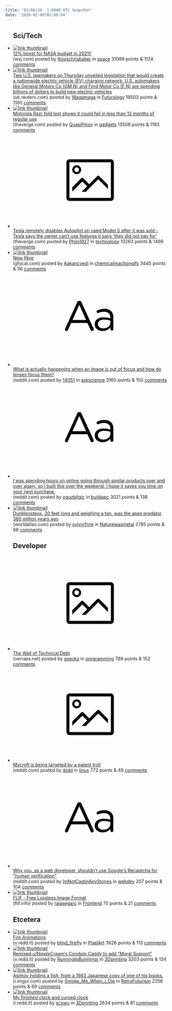 ```yaml
---
title: '02/08/20  1:00AM UTC Snapshot'
date: '2020-02-08T01:00:04'
---
```

<ul>
<h2>Sci/Tech</h2>

<li><a href='https://www.wsj.com/articles/trumps-nasa-budget-will-earmark-12-boost-for-agency-in-2021-11581071402?emailToken=3f4a4309b7816cb90fb53eb91f47d6d43hshryonPWM/RnnVPWWHuMOVOvxWKQ87BhLswKs5iOPOhjO1FGrxI9ptn5k2nAMphP+jeQrbhQiAafooOu4oIslNLMWHCd1m7vRySaL2Pi61nSlAqLK1xnvzzmtt2/Lx&amp;reflink=article_copyURL_share'><img src='https://a.thumbs.redditmedia.com/v2OAoETea4v6wfjVj-LqulG9rBPvwNXJNRxREiZhr-0.jpg' alt='link thumbnail'></a><div><div class='linkTitle'><a href='https://www.wsj.com/articles/trumps-nasa-budget-will-earmark-12-boost-for-agency-in-2021-11581071402?emailToken=3f4a4309b7816cb90fb53eb91f47d6d43hshryonPWM/RnnVPWWHuMOVOvxWKQ87BhLswKs5iOPOhjO1FGrxI9ptn5k2nAMphP+jeQrbhQiAafooOu4oIslNLMWHCd1m7vRySaL2Pi61nSlAqLK1xnvzzmtt2/Lx&amp;reflink=article_copyURL_share'>12% boost for NASA budget in 2021!!</a></div>(wsj.com) posted by <a href='https://www.reddit.com/user/thisischrisbaker'>thisischrisbaker</a> in <a href='https://www.reddit.com/r/space'>space</a> 31089 points & 1124 <a href='https://www.reddit.com/r/space/comments/f09dpu/12_boost_for_nasa_budget_in_2021/'>comments</a></div></li>

<li><a href='https://uk.reuters.com/article/us-autos-electric-congress/u-s-house-democrats-propose-electric-vehicle-charging-network-idUKKBN2001Z1'><img src='https://b.thumbs.redditmedia.com/6Dsjgoen6T_Q5xlM7SNlr7iTh5VlKsGQkXCi5IQjSXA.jpg' alt='link thumbnail'></a><div><div class='linkTitle'><a href='https://uk.reuters.com/article/us-autos-electric-congress/u-s-house-democrats-propose-electric-vehicle-charging-network-idUKKBN2001Z1'>Two U.S. lawmakers on Thursday unveiled legislation that would create a nationwide electric vehicle (EV) charging network. U.S. automakers like General Motors Co (GM.N) and Ford Motor Co (F.N) are spending billions of dollars to build new electric vehicles</a></div>(uk.reuters.com) posted by <a href='https://www.reddit.com/user/Wagamaga'>Wagamaga</a> in <a href='https://www.reddit.com/r/Futurology'>Futurology</a> 19503 points & 1100 <a href='https://www.reddit.com/r/Futurology/comments/f0aqva/two_us_lawmakers_on_thursday_unveiled_legislation/'>comments</a></div></li>

<li><a href='https://www.theverge.com/2020/2/7/21127701/motorola-razr-cnet-foldbot-test-27000-folds-year-of-use-galaxy-fold'><img src='https://b.thumbs.redditmedia.com/EL_tXJ_4cIpPjIL1wZWidBq-AxXFccMuwn2rA9S5sDs.jpg' alt='link thumbnail'></a><div><div class='linkTitle'><a href='https://www.theverge.com/2020/2/7/21127701/motorola-razr-cnet-foldbot-test-27000-folds-year-of-use-galaxy-fold'>Motorola Razr fold test shows it could fail in less than 12 months of regular use</a></div>(theverge.com) posted by <a href='https://www.reddit.com/user/QuasiPinoy'>QuasiPinoy</a> in <a href='https://www.reddit.com/r/gadgets'>gadgets</a> 13508 points & 1193 <a href='https://www.reddit.com/r/gadgets/comments/f08w4h/motorola_razr_fold_test_shows_it_could_fail_in/'>comments</a></div></li>

<li><a href='https://www.theverge.com/2020/2/6/21127243/tesla-model-s-autopilot-disabled-remotely-used-car-update'><svg version='1.1' viewBox='-34 -14 104 64' preserveAspectRatio='xMidYMid meet' xmlns='http://www.w3.org/2000/svg' xmlns:xlink='http://www.w3.org/1999/xlink'>
    <title>link thumbnail</title>
    <path d='M32,4H4A2,2,0,0,0,2,6V30a2,2,0,0,0,2,2H32a2,2,0,0,0,2-2V6A2,2,0,0,0,32,4ZM4,30V6H32V30Z'></path>
    <path d='M8.92,14a3,3,0,1,0-3-3A3,3,0,0,0,8.92,14Zm0-4.6A1.6,1.6,0,1,1,7.33,11,1.6,1.6,0,0,1,8.92,9.41Z'></path>
    <path d='M22.78,15.37l-5.4,5.4-4-4a1,1,0,0,0-1.41,0L5.92,22.9v2.83l6.79-6.79L16,22.18l-3.75,3.75H15l8.45-8.45L30,24V21.18l-5.81-5.81A1,1,0,0,0,22.78,15.37Z'></path>
    </svg></a><div><div class='linkTitle'><a href='https://www.theverge.com/2020/2/6/21127243/tesla-model-s-autopilot-disabled-remotely-used-car-update'>Tesla remotely disables Autopilot on used Model S after it was sold - Tesla says the owner can’t use features it says ‘they did not pay for’</a></div>(theverge.com) posted by <a href='https://www.reddit.com/user/Philo1927'>Philo1927</a> in <a href='https://www.reddit.com/r/technology'>technology</a> 10263 points & 1466 <a href='https://www.reddit.com/r/technology/comments/f0d945/tesla_remotely_disables_autopilot_on_used_model_s/'>comments</a></div></li>

<li><a href='https://gfycat.com/sardonicfailingcheetah'><img src='https://a.thumbs.redditmedia.com/Dhwbwpy6bQuJaw-WUoOa6Jh3zQV-GeL9ohcgmir0sF4.jpg' alt='link thumbnail'></a><div><div class='linkTitle'><a href='https://gfycat.com/sardonicfailingcheetah'>New fibre</a></div>(gfycat.com) posted by <a href='https://www.reddit.com/user/Aakancvedi'>Aakancvedi</a> in <a href='https://www.reddit.com/r/chemicalreactiongifs'>chemicalreactiongifs</a> 3445 points & 56 <a href='https://www.reddit.com/r/chemicalreactiongifs/comments/f08le3/new_fibre/'>comments</a></div></li>

<li><a href='https://www.reddit.com/r/askscience/comments/f08cco/what_is_actually_happening_when_an_image_is_out/'><svg version='1.1' viewBox='-34 -12 104 64' preserveAspectRatio='xMidYMid slice' xmlns='http://www.w3.org/2000/svg' xmlns:xlink='http://www.w3.org/1999/xlink'>
    <title>text link thumbnail</title>
    <path d='M12.19,8.84a1.45,1.45,0,0,0-1.4-1h-.12a1.46,1.46,0,0,0-1.42,1L1.14,26.56a1.29,1.29,0,0,0-.14.59,1,1,0,0,0,1,1,1.12,1.12,0,0,0,1.08-.77l2.08-4.65h11l2.08,4.59a1.24,1.24,0,0,0,1.12.83,1.08,1.08,0,0,0,1.08-1.08,1.64,1.64,0,0,0-.14-.57ZM6.08,20.71l4.59-10.22,4.6,10.22Z'>
    </path>
    <path d='M32.24,14.78A6.35,6.35,0,0,0,27.6,13.2a11.36,11.36,0,0,0-4.7,1,1,1,0,0,0-.58.89,1,1,0,0,0,.94.92,1.23,1.23,0,0,0,.39-.08,8.87,8.87,0,0,1,3.72-.81c2.7,0,4.28,1.33,4.28,3.92v.5a15.29,15.29,0,0,0-4.42-.61c-3.64,0-6.14,1.61-6.14,4.64v.05c0,2.95,2.7,4.48,5.37,4.48a6.29,6.29,0,0,0,5.19-2.48V26.9a1,1,0,0,0,1,1,1,1,0,0,0,1-1.06V19A5.71,5.71,0,0,0,32.24,14.78Zm-.56,7.7c0,2.28-2.17,3.89-4.81,3.89-1.94,0-3.61-1.06-3.61-2.86v-.06c0-1.8,1.5-3,4.2-3a15.2,15.2,0,0,1,4.22.61Z'>
    </path>
    </svg></a><div><div class='linkTitle'><a href='https://www.reddit.com/r/askscience/comments/f08cco/what_is_actually_happening_when_an_image_is_out/'>What is actually happening when an image is out of focus and how do lenses focus them?</a></div>(reddit.com) posted by <a href='https://www.reddit.com/user/14051'>14051</a> in <a href='https://www.reddit.com/r/askscience'>askscience</a> 3160 points & 150 <a href='https://www.reddit.com/r/askscience/comments/f08cco/what_is_actually_happening_when_an_image_is_out/'>comments</a></div></li>

<li><a href='https://www.reddit.com/r/buildapc/comments/f08j42/i_was_spending_hours_on_online_going_through/'><svg version='1.1' viewBox='-34 -12 104 64' preserveAspectRatio='xMidYMid slice' xmlns='http://www.w3.org/2000/svg' xmlns:xlink='http://www.w3.org/1999/xlink'>
    <title>text link thumbnail</title>
    <path d='M12.19,8.84a1.45,1.45,0,0,0-1.4-1h-.12a1.46,1.46,0,0,0-1.42,1L1.14,26.56a1.29,1.29,0,0,0-.14.59,1,1,0,0,0,1,1,1.12,1.12,0,0,0,1.08-.77l2.08-4.65h11l2.08,4.59a1.24,1.24,0,0,0,1.12.83,1.08,1.08,0,0,0,1.08-1.08,1.64,1.64,0,0,0-.14-.57ZM6.08,20.71l4.59-10.22,4.6,10.22Z'>
    </path>
    <path d='M32.24,14.78A6.35,6.35,0,0,0,27.6,13.2a11.36,11.36,0,0,0-4.7,1,1,1,0,0,0-.58.89,1,1,0,0,0,.94.92,1.23,1.23,0,0,0,.39-.08,8.87,8.87,0,0,1,3.72-.81c2.7,0,4.28,1.33,4.28,3.92v.5a15.29,15.29,0,0,0-4.42-.61c-3.64,0-6.14,1.61-6.14,4.64v.05c0,2.95,2.7,4.48,5.37,4.48a6.29,6.29,0,0,0,5.19-2.48V26.9a1,1,0,0,0,1,1,1,1,0,0,0,1-1.06V19A5.71,5.71,0,0,0,32.24,14.78Zm-.56,7.7c0,2.28-2.17,3.89-4.81,3.89-1.94,0-3.61-1.06-3.61-2.86v-.06c0-1.8,1.5-3,4.2-3a15.2,15.2,0,0,1,4.22.61Z'>
    </path>
    </svg></a><div><div class='linkTitle'><a href='https://www.reddit.com/r/buildapc/comments/f08j42/i_was_spending_hours_on_online_going_through/'>I was spending hours on online going through similar products over and over again; so I built this over the weekend. I hope it saves you time on your next purchase.</a></div>(reddit.com) posted by <a href='https://www.reddit.com/user/oguzbilgic'>oguzbilgic</a> in <a href='https://www.reddit.com/r/buildapc'>buildapc</a> 3021 points & 138 <a href='https://www.reddit.com/r/buildapc/comments/f08j42/i_was_spending_hours_on_online_going_through/'>comments</a></div></li>

<li><a href='https://www.worldatlas.com/r/w728-h425-c728x425/upload/f2/b8/94/shutterstock-dunkleosteus.jpg'><img src='https://b.thumbs.redditmedia.com/_hOxzamhkOWPve0L67_XjBDos3EHUwF_5YMC3du7jbA.jpg' alt='link thumbnail'></a><div><div class='linkTitle'><a href='https://www.worldatlas.com/r/w728-h425-c728x425/upload/f2/b8/94/shutterstock-dunkleosteus.jpg'>Dunkleosteus, 20 feet long and weighing a ton, was the apex predator 380 million years ago</a></div>(worldatlas.com) posted by <a href='https://www.reddit.com/user/sylvyrfyre'>sylvyrfyre</a> in <a href='https://www.reddit.com/r/Naturewasmetal'>Naturewasmetal</a> 2785 points & 68 <a href='https://www.reddit.com/r/Naturewasmetal/comments/f07frh/dunkleosteus_20_feet_long_and_weighing_a_ton_was/'>comments</a></div></li>

<h2>Developer</h2>

<li><a href='http://verraes.net/2020/01/wall-of-technical-debt/'><svg version='1.1' viewBox='-34 -14 104 64' preserveAspectRatio='xMidYMid meet' xmlns='http://www.w3.org/2000/svg' xmlns:xlink='http://www.w3.org/1999/xlink'>
    <title>link thumbnail</title>
    <path d='M32,4H4A2,2,0,0,0,2,6V30a2,2,0,0,0,2,2H32a2,2,0,0,0,2-2V6A2,2,0,0,0,32,4ZM4,30V6H32V30Z'></path>
    <path d='M8.92,14a3,3,0,1,0-3-3A3,3,0,0,0,8.92,14Zm0-4.6A1.6,1.6,0,1,1,7.33,11,1.6,1.6,0,0,1,8.92,9.41Z'></path>
    <path d='M22.78,15.37l-5.4,5.4-4-4a1,1,0,0,0-1.41,0L5.92,22.9v2.83l6.79-6.79L16,22.18l-3.75,3.75H15l8.45-8.45L30,24V21.18l-5.81-5.81A1,1,0,0,0,22.78,15.37Z'></path>
    </svg></a><div><div class='linkTitle'><a href='http://verraes.net/2020/01/wall-of-technical-debt/'>The Wall of Technical Debt</a></div>(verraes.net) posted by <a href='https://www.reddit.com/user/speckz'>speckz</a> in <a href='https://www.reddit.com/r/programming'>programming</a> 789 points & 152 <a href='https://www.reddit.com/r/programming/comments/f0a2fb/the_wall_of_technical_debt/'>comments</a></div></li>

<li><a href='https://www.reddit.com/r/Mycroftai/comments/ezrf19/mycroft_is_being_targeted_by_a_patent_troll/'><svg version='1.1' viewBox='-34 -14 104 64' preserveAspectRatio='xMidYMid meet' xmlns='http://www.w3.org/2000/svg' xmlns:xlink='http://www.w3.org/1999/xlink'>
    <title>link thumbnail</title>
    <path d='M32,4H4A2,2,0,0,0,2,6V30a2,2,0,0,0,2,2H32a2,2,0,0,0,2-2V6A2,2,0,0,0,32,4ZM4,30V6H32V30Z'></path>
    <path d='M8.92,14a3,3,0,1,0-3-3A3,3,0,0,0,8.92,14Zm0-4.6A1.6,1.6,0,1,1,7.33,11,1.6,1.6,0,0,1,8.92,9.41Z'></path>
    <path d='M22.78,15.37l-5.4,5.4-4-4a1,1,0,0,0-1.41,0L5.92,22.9v2.83l6.79-6.79L16,22.18l-3.75,3.75H15l8.45-8.45L30,24V21.18l-5.81-5.81A1,1,0,0,0,22.78,15.37Z'></path>
    </svg></a><div><div class='linkTitle'><a href='https://www.reddit.com/r/Mycroftai/comments/ezrf19/mycroft_is_being_targeted_by_a_patent_troll/'>Mycroft is being targeted by a patent troll</a></div>(reddit.com) posted by <a href='https://www.reddit.com/user/ikidd'>ikidd</a> in <a href='https://www.reddit.com/r/linux'>linux</a> 772 points & 49 <a href='https://www.reddit.com/r/linux/comments/f057sf/mycroft_is_being_targeted_by_a_patent_troll/'>comments</a></div></li>

<li><a href='https://www.reddit.com/r/webdev/comments/f0gm4b/why_you_as_a_web_developer_shouldnt_use_googles/'><svg version='1.1' viewBox='-34 -12 104 64' preserveAspectRatio='xMidYMid slice' xmlns='http://www.w3.org/2000/svg' xmlns:xlink='http://www.w3.org/1999/xlink'>
    <title>text link thumbnail</title>
    <path d='M12.19,8.84a1.45,1.45,0,0,0-1.4-1h-.12a1.46,1.46,0,0,0-1.42,1L1.14,26.56a1.29,1.29,0,0,0-.14.59,1,1,0,0,0,1,1,1.12,1.12,0,0,0,1.08-.77l2.08-4.65h11l2.08,4.59a1.24,1.24,0,0,0,1.12.83,1.08,1.08,0,0,0,1.08-1.08,1.64,1.64,0,0,0-.14-.57ZM6.08,20.71l4.59-10.22,4.6,10.22Z'>
    </path>
    <path d='M32.24,14.78A6.35,6.35,0,0,0,27.6,13.2a11.36,11.36,0,0,0-4.7,1,1,1,0,0,0-.58.89,1,1,0,0,0,.94.92,1.23,1.23,0,0,0,.39-.08,8.87,8.87,0,0,1,3.72-.81c2.7,0,4.28,1.33,4.28,3.92v.5a15.29,15.29,0,0,0-4.42-.61c-3.64,0-6.14,1.61-6.14,4.64v.05c0,2.95,2.7,4.48,5.37,4.48a6.29,6.29,0,0,0,5.19-2.48V26.9a1,1,0,0,0,1,1,1,1,0,0,0,1-1.06V19A5.71,5.71,0,0,0,32.24,14.78Zm-.56,7.7c0,2.28-2.17,3.89-4.81,3.89-1.94,0-3.61-1.06-3.61-2.86v-.06c0-1.8,1.5-3,4.2-3a15.2,15.2,0,0,1,4.22.61Z'>
    </path>
    </svg></a><div><div class='linkTitle'><a href='https://www.reddit.com/r/webdev/comments/f0gm4b/why_you_as_a_web_developer_shouldnt_use_googles/'>Why you, as a web developer, shouldn't use Google's Recaptcha for "human verification"</a></div>(reddit.com) posted by <a href='https://www.reddit.com/user/ImNotCastinAnyStones'>ImNotCastinAnyStones</a> in <a href='https://www.reddit.com/r/webdev'>webdev</a> 207 points & 104 <a href='https://www.reddit.com/r/webdev/comments/f0gm4b/why_you_as_a_web_developer_shouldnt_use_googles/'>comments</a></div></li>

<li><a href='https://flif.info/'><img src='https://b.thumbs.redditmedia.com/RpAdEMIcZeDnqwXcsSAa0jDxteEQaksio-HSTBqD0cI.jpg' alt='link thumbnail'></a><div><div class='linkTitle'><a href='https://flif.info/'>FLIF - Free Lossless Image Format</a></div>(flif.info) posted by <a href='https://www.reddit.com/user/rajasegarc'>rajasegarc</a> in <a href='https://www.reddit.com/r/Frontend'>Frontend</a> 70 points & 21 <a href='https://www.reddit.com/r/Frontend/comments/f06o21/flif_free_lossless_image_format/'>comments</a></div></li>

<h2>Etcetera</h2>

<li><a href='https://v.redd.it/1n3q123hrff41'><img src='https://b.thumbs.redditmedia.com/OZjNVy9mpc4r_qgqgRkhlvXR6leEDFdez4SrxLTpnTg.jpg' alt='link thumbnail'></a><div><div class='linkTitle'><a href='https://v.redd.it/1n3q123hrff41'>Fire Animations</a></div>(v.redd.it) posted by <a href='https://www.reddit.com/user/blind_firefly'>blind_firefly</a> in <a href='https://www.reddit.com/r/PixelArt'>PixelArt</a> 3626 points & 113 <a href='https://www.reddit.com/r/PixelArt/comments/f05ta8/fire_animations/'>comments</a></div></li>

<li><a href='https://v.redd.it/bdqyfm89dif41'><img src='https://a.thumbs.redditmedia.com/t0Yhc8_MZLrpEn4s0ucHwHsepotufsEIyYuQFdhAyM4.jpg' alt='link thumbnail'></a><div><div class='linkTitle'><a href='https://v.redd.it/bdqyfm89dif41'>Remixed u/NippleCream’s Condom Caddy to add “Moral Support”</a></div>(v.redd.it) posted by <a href='https://www.reddit.com/user/RunningtoBunnings'>RunningtoBunnings</a> in <a href='https://www.reddit.com/r/3Dprinting'>3Dprinting</a> 3203 points & 134 <a href='https://www.reddit.com/r/3Dprinting/comments/f0avlg/remixed_unipplecreams_condom_caddy_to_add_moral/'>comments</a></div></li>

<li><a href='https://i.imgur.com/uXVmsFx.jpg'><img src='https://b.thumbs.redditmedia.com/R9RkAaHbMmjSnjyj5iqM5_AVuQ8QOr98lejnVkcut4w.jpg' alt='link thumbnail'></a><div><div class='linkTitle'><a href='https://i.imgur.com/uXVmsFx.jpg'>Asimov holding a fish, from a 1983 Japanese copy of one of his books.</a></div>(i.imgur.com) posted by <a href='https://www.reddit.com/user/Smoke_Me_When_i_Die'>Smoke_Me_When_i_Die</a> in <a href='https://www.reddit.com/r/RetroFuturism'>RetroFuturism</a> 2256 points & 69 <a href='https://www.reddit.com/r/RetroFuturism/comments/f05fhw/asimov_holding_a_fish_from_a_1983_japanese_copy/'>comments</a></div></li>

<li><a href='https://i.redd.it/l1wd9rf91gf41.jpg'><img src='https://b.thumbs.redditmedia.com/N0oOveeFfOPTLfy-eOpxmA5mGSgbvkQJncbYBlyrMVc.jpg' alt='link thumbnail'></a><div><div class='linkTitle'><a href='https://i.redd.it/l1wd9rf91gf41.jpg'>My finished clock and cursed clock</a></div>(i.redd.it) posted by <a href='https://www.reddit.com/user/scswu'>scswu</a> in <a href='https://www.reddit.com/r/3Dprinting'>3Dprinting</a> 2634 points & 81 <a href='https://www.reddit.com/r/3Dprinting/comments/f06ej6/my_finished_clock_and_cursed_clock/'>comments</a></div></li>

</ul>
